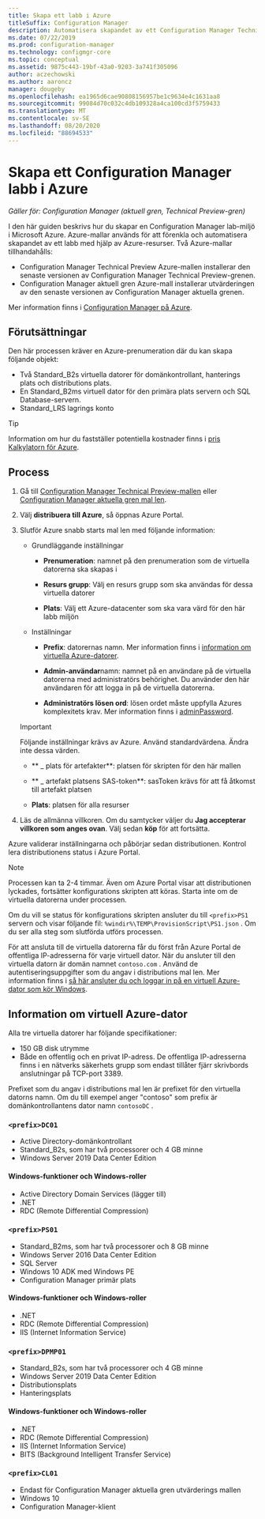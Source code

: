 ```yaml
---
title: Skapa ett labb i Azure
titleSuffix: Configuration Manager
description: Automatisera skapandet av ett Configuration Manager Technical Preview-labb eller nuvarande gren utvärderings labb med Azure-mallar
ms.date: 07/22/2019
ms.prod: configuration-manager
ms.technology: configmgr-core
ms.topic: conceptual
ms.assetid: 9875c443-19bf-43a0-9203-3a741f305096
author: aczechowski
ms.author: aaroncz
manager: dougeby
ms.openlocfilehash: ea1965d6cae90808156957be1c9634e4c1631aa8
ms.sourcegitcommit: 99084d70c032c4db109328a4ca100cd3f5759433
ms.translationtype: MT
ms.contentlocale: sv-SE
ms.lasthandoff: 08/20/2020
ms.locfileid: "88694533"
---
```

# <a name="create-a-configuration-manager-lab-in-azure"></a>Skapa ett Configuration Manager labb i Azure

*Gäller för: Configuration Manager (aktuell gren, Technical Preview-gren)*

<!--3556017-->

I den här guiden beskrivs hur du skapar en Configuration Manager lab-miljö i Microsoft Azure. Azure-mallar används för att förenkla och automatisera skapandet av ett labb med hjälp av Azure-resurser. Två Azure-mallar tillhandahålls: 

- Configuration Manager Technical Preview Azure-mallen installerar den senaste versionen av Configuration Manager Technical Preview-grenen.
- Configuration Manager aktuell gren Azure-mall installerar utvärderingen av den senaste versionen av Configuration Manager aktuella grenen. 

Mer information finns i [Configuration Manager på Azure](../understand/configuration-manager-on-azure.md).



## <a name="prerequisites"></a>Förutsättningar

Den här processen kräver en Azure-prenumeration där du kan skapa följande objekt: 
- Två Standard_B2s virtuella datorer för domänkontrollant, hanterings plats och distributions plats.
- En Standard_B2ms virtuell dator för den primära plats servern och SQL Database-servern.
- Standard_LRS lagrings konto

> [!Tip]  
> Information om hur du fastställer potentiella kostnader finns i [pris Kalkylatorn för Azure](https://azure.microsoft.com/pricing/calculator/).  



## <a name="process"></a>Process

1. Gå till [Configuration Manager Technical Preview-mallen](https://azure.microsoft.com/resources/templates/sccm-technicalpreview/) eller [Configuration Manager aktuella gren mal len](https://azure.microsoft.com/resources/templates/sccm-currentbranch/).  

2. Välj **distribuera till Azure**, så öppnas Azure Portal.  

3. Slutför Azure snabb starts mal len med följande information:

    - Grundläggande inställningar  

        - **Prenumeration**: namnet på den prenumeration som de virtuella datorerna ska skapas i  

        - **Resurs grupp**: Välj en resurs grupp som ska användas för dessa virtuella datorer  

        - **Plats**: Välj ett Azure-datacenter som ska vara värd för den här labb miljön  

    - Inställningar  

        - **Prefix**: datorernas namn. Mer information finns i [information om virtuella Azure-datorer](#azure-vm-info).  

        - **Admin-användar**namn: namnet på en användare på de virtuella datorerna med administratörs behörighet. Du använder den här användaren för att logga in på de virtuella datorerna.  

        - **Administratörs lösen ord**: lösen ordet måste uppfylla Azures komplexitets krav. Mer information finns i [adminPassword](/rest/api/compute/virtualmachines/createorupdate#osprofile).  

    > [!Important]  
    > Följande inställningar krävs av Azure. Använd standardvärdena. Ändra inte dessa värden.  
    > 
    > - ** \_ plats för artefakter**: platsen för skripten för den här mallen <!-- https://raw.githubusercontent.com/Azure/azure-quickstart-templates/master/sccm-technicalpreview/ -->  
    >
    > - ** \_ artefakt platsens SAS-token**: sasToken krävs för att få åtkomst till artefakt platsen  
    > 
    > - **Plats**: platsen för alla resurser

4. Läs de allmänna villkoren. Om du samtycker väljer du **Jag accepterar villkoren som anges ovan**. Välj sedan **köp** för att fortsätta. 

Azure validerar inställningarna och påbörjar sedan distributionen. Kontrol lera distributionens status i Azure Portal. 

> [!NOTE]
> Processen kan ta 2-4 timmar. Även om Azure Portal visar att distributionen lyckades, fortsätter konfigurations skripten att köras. Starta inte om de virtuella datorerna under processen.

Om du vill se status för konfigurations skripten ansluter du till `<prefix>PS1` servern och visar följande fil: `%windir%\TEMP\ProvisionScript\PS1.json` . Om du ser alla steg som slutförda utförs processen.

För att ansluta till de virtuella datorerna får du först från Azure Portal de offentliga IP-adresserna för varje virtuell dator. När du ansluter till den virtuella datorn är domän namnet `contoso.com` . Använd de autentiseringsuppgifter som du angav i distributions mal len. Mer information finns i [så här ansluter du och loggar in på en virtuell Azure-dator som kör Windows](/azure/virtual-machines/windows/connect-logon).



## <a name="azure-vm-info"></a>Information om virtuell Azure-dator

Alla tre virtuella datorer har följande specifikationer:
- 150 GB disk utrymme
- Både en offentlig och en privat IP-adress. De offentliga IP-adresserna finns i en nätverks säkerhets grupp som endast tillåter fjärr skrivbords anslutningar på TCP-port 3389. 

Prefixet som du angav i distributions mal len är prefixet för den virtuella datorns namn. Om du till exempel anger "contoso" som prefix är domänkontrollantens dator namn `contosoDC` .


### `<prefix>DC01`

- Active Directory-domänkontrollant
- Standard_B2s, som har två processorer och 4 GB minne
- Windows Server 2019 Data Center Edition

#### <a name="windows-features-and-roles"></a>Windows-funktioner och Windows-roller
- Active Directory Domain Services (lägger till)
- .NET
- RDC (Remote Differential Compression)


### `<prefix>PS01`

- Standard_B2ms, som har två processorer och 8 GB minne
- Windows Server 2016 Data Center Edition
- SQL Server
- Windows 10 ADK med Windows PE 
- Configuration Manager primär plats

#### <a name="windows-features-and-roles"></a>Windows-funktioner och Windows-roller
- .NET
- RDC (Remote Differential Compression) 
- IIS (Internet Information Service)


### `<prefix>DPMP01`

- Standard_B2s, som har två processorer och 4 GB minne
- Windows Server 2019 Data Center Edition
- Distributionsplats
- Hanteringsplats

#### <a name="windows-features-and-roles"></a>Windows-funktioner och Windows-roller
- .NET
- RDC (Remote Differential Compression) 
- IIS (Internet Information Service)
- BITS (Background Intelligent Transfer Service)

### `<prefix>CL01`

- Endast för Configuration Manager aktuella gren utvärderings mallen
- Windows 10
- Configuration Manager-klient